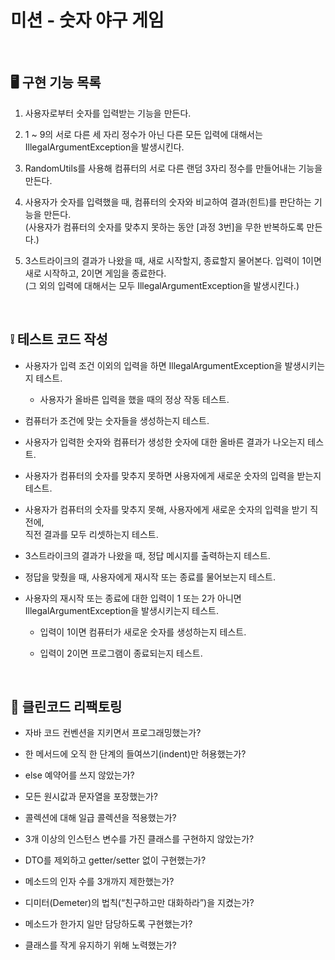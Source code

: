 # 미션 - 숫자 야구 게임

<br>

## 🖥️ 구현 기능 목록

1. 사용자로부터 숫자를 입력받는 기능을 만든다.

1. 1 ~ 9의 서로 다른 세 자리 정수가 아닌 다른 모든 입력에 대해서는 IllegalArgumentException을 발생시킨다.

1. RandomUtils를 사용해 컴퓨터의 서로 다른 랜덤 3자리 정수를 만들어내는 기능을 만든다.

1. 사용자가 숫자를 입력했을 때, 컴퓨터의 숫자와 비교하여 결과(힌트)를 판단하는 기능을 만든다. <br>
(사용자가 컴퓨터의 숫자를 맞추지 못하는 동안 [과정 3번]을 무한 반복하도록 만든다.)

1. 3스트라이크의 결과가 나왔을 때, 새로 시작할지, 종료할지 물어본다. 입력이 1이면 새로 시작하고, 2이면 게임을 종료한다. <br>
(그 외의 입력에 대해서는 모두 IllegalArgumentException을 발생시킨다.)

<br>

## ❕ 테스트 코드 작성

- 사용자가 입력 조건 이외의 입력을 하면 IllegalArgumentException을 발생시키는지 테스트.
    - 사용자가 올바른 입력을 했을 때의 정상 작동 테스트.
    
- 컴퓨터가 조건에 맞는 숫자들을 생성하는지 테스트.

- 사용자가 입력한 숫자와 컴퓨터가 생성한 숫자에 대한 올바른 결과가 나오는지 테스트.

- 사용자가 컴퓨터의 숫자를 맞추지 못하면 사용자에게 새로운 숫자의 입력을 받는지 테스트.

- 사용자가 컴퓨터의 숫자를 맞추지 못해, 사용자에게 새로운 숫자의 입력을 받기 직전에, <br>
  직전 결과를 모두 리셋하는지 테스트.

- 3스트라이크의 결과가 나왔을 때, 정답 메시지를 출력하는지 테스트.

- 정답을 맞췄을 때, 사용자에게 재시작 또는 종료를 물어보는지 테스트.

- 사용자의 재시작 또는 종료에 대한 입력이 1 또는 2가 아니면 IllegalArgumentException을 발생시키는지 테스트.

    - 입력이 1이면 컴퓨터가 새로운 숫자를 생성하는지 테스트.

    - 입력이 2이면 프로그램이 종료되는지 테스트.

<br>
    
## 🔧 클린코드 리팩토링

- 자바 코드 컨벤션을 지키면서 프로그래밍했는가?

- 한 메서드에 오직 한 단계의 들여쓰기(indent)만 허용했는가?

- else 예약어를 쓰지 않았는가?

- 모든 원시값과 문자열을 포장했는가?

- 콜렉션에 대해 일급 콜렉션을 적용했는가?

- 3개 이상의 인스턴스 변수를 가진 클래스를 구현하지 않았는가?

- DTO를 제외하고 getter/setter 없이 구현했는가?

- 메소드의 인자 수를 3개까지 제한했는가?

- 디미터(Demeter)의 법칙(“친구하고만 대화하라”)을 지켰는가?

- 메소드가 한가지 일만 담당하도록 구현했는가?

- 클래스를 작게 유지하기 위해 노력했는가?

<br>
